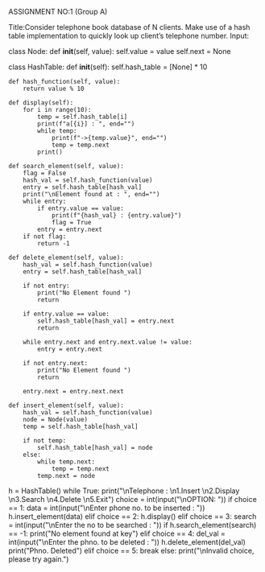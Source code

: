 ASSIGNMENT NO:1 (Group A)

Title:Consider telephone book database of N clients. Make use of a hash table implementation to quickly look up client’s telephone number.
Input:


class Node:
    def __init__(self, value):
        self.value = value
        self.next = None

class HashTable:
    def __init__(self):
        self.hash_table = [None] * 10

    def hash_function(self, value):
        return value % 10

    def display(self):
        for i in range(10):
            temp = self.hash_table[i]
            print(f"a[{i}] : ", end="")
            while temp:
                print(f"->{temp.value}", end="")
                temp = temp.next
            print()

    def search_element(self, value):
        flag = False
        hash_val = self.hash_function(value)
        entry = self.hash_table[hash_val]
        print("\nElement found at : ", end="")
        while entry:
            if entry.value == value:
                print(f"{hash_val} : {entry.value}")
                flag = True
            entry = entry.next
        if not flag:
            return -1

    def delete_element(self, value):
        hash_val = self.hash_function(value)
        entry = self.hash_table[hash_val]

        if not entry:
            print("No Element found ")
            return

        if entry.value == value:
            self.hash_table[hash_val] = entry.next
            return

        while entry.next and entry.next.value != value:
            entry = entry.next

        if not entry.next:
            print("No Element found ")
            return

        entry.next = entry.next.next

    def insert_element(self, value):
        hash_val = self.hash_function(value)
        node = Node(value)
        temp = self.hash_table[hash_val]

        if not temp:
            self.hash_table[hash_val] = node
        else:
            while temp.next:
                temp = temp.next
            temp.next = node

h = HashTable()
while True:
    print("\nTelephone : \n1.Insert \n2.Display \n3.Search \n4.Delete \n5.Exit")
    choice = int(input("\nOPTION: "))
    if choice == 1:
        data = int(input("\nEnter phone no. to be inserted : "))
        h.insert_element(data)
    elif choice == 2:
        h.display()
    elif choice == 3:
        search = int(input("\nEnter the no to be searched : "))
        if h.search_element(search) == -1:
            print("No element found at key")
    elif choice == 4:
        del_val = int(input("\nEnter the phno. to be deleted : "))
        h.delete_element(del_val)
        print("Phno. Deleted")
    elif choice == 5:
        break
    else:
        print("\nInvalid choice, please try again.")







